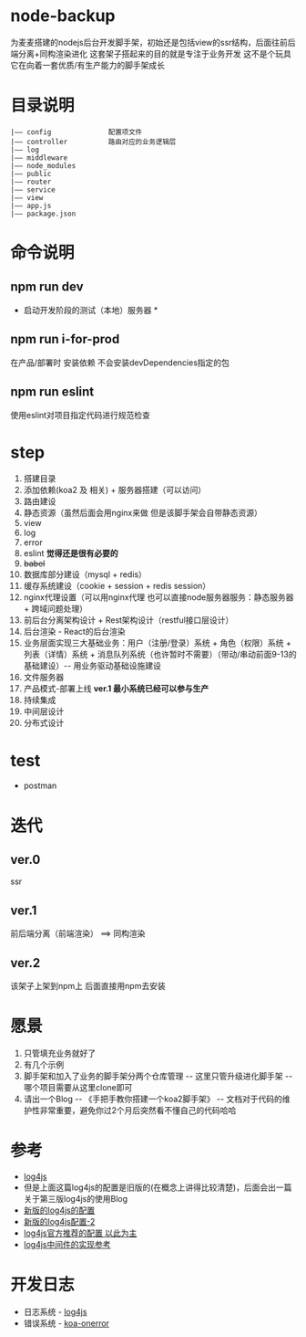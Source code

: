# node-backup
为麦麦搭建的nodejs后台开发脚手架，初始还是包括view的ssr结构，后面往前后端分离+同构渲染进化
这套架子搭起来的目的就是专注于业务开发
这不是个玩具 它在向着一套优质/有生产能力的脚手架成长

# 目录说明
```
|—— config              配置项文件
|—— controller          路由对应的业务逻辑层
|—— log
|—— middleware
|—— node_modules
|—— public
|—— router
|—— service
|—— view
|—— app.js
|—— package.json
```

# 命令说明
## npm run dev 
* 启动开发阶段的测试（本地）服务器 *
## npm run i-for-prod
在产品/部署时 安装依赖 不会安装devDependencies指定的包
## npm run eslint
使用eslint对项目指定代码进行规范检查

# step
1. 搭建目录
2. 添加依赖(koa2 及 相关) + 服务器搭建（可以访问）
3. 路由建设
4. 静态资源（虽然后面会用nginx来做 但是该脚手架会自带静态资源）
4. view
5. log
6. error
7. eslint **觉得还是很有必要的**
8. ~~babel~~
9. 数据库部分建设（mysql + redis）
10. 缓存系统建设（cookie  + session + redis session）
11. nginx代理设置（可以用nginx代理 也可以直接node服务器服务：静态服务器 + 跨域问题处理）
12. 前后台分离架构设计 + Rest架构设计（restful接口层设计）
13. 后台渲染 - React的后台渲染
14. 业务层面实现三大基础业务：用户（注册/登录）系统 + 角色（权限）系统 + 列表（详情）系统 + 消息队列系统（也许暂时不需要）（带动/串动前面9-13的基础建设）-- 用业务驱动基础设施建设
14. 文件服务器   
14. 产品模式-部署上线 **ver.1 最小系统已经可以参与生产**
15. 持续集成
16. 中间层设计
17. 分布式设计


# test
* postman

# 迭代

## ver.0
ssr

## ver.1 
前后端分离（前端渲染） ==>  同构渲染

## ver.2
该架子上架到npm上 后面直接用npm去安装


# 愿景
1. 只管填充业务就好了
2. 有几个示例
3. 脚手架和加入了业务的脚手架分两个仓库管理 -- 这里只管升级进化脚手架 -- 哪个项目需要从这里clone即可
4. 请出一个Blog -- 《手把手教你搭建一个koa2脚手架》 -- 文档对于代码的维护性非常重要，避免你过2个月后突然看不懂自己的代码哈哈

# 参考
* [log4js](https://www.cnblogs.com/duhuo/p/5176154.html)
* 但是上面这篇log4js的配置是旧版的(在概念上讲得比较清楚)，后面会出一篇关于第三版log4js的使用Blog
* [新版的log4js的配置](https://github.com/log4js-node/log4js-example/blob/master/config/log4js.json)
* [新版的log4js配置-2](https://www.2cto.com/kf/201808/765953.html)
* [log4js官方推荐的配置 以此为主](https://github.com/log4js-node/log4js-example/blob/master/config/log4js.json)
* [log4js中间件的实现参考](https://blog.csdn.net/samfung09/article/details/83689133)

# 开发日志
* 日志系统 - [log4js](https://www.npmjs.com/package/log4js)
* 错误系统 - [koa-onerror](https://www.npmjs.com/package/koa-onerror)